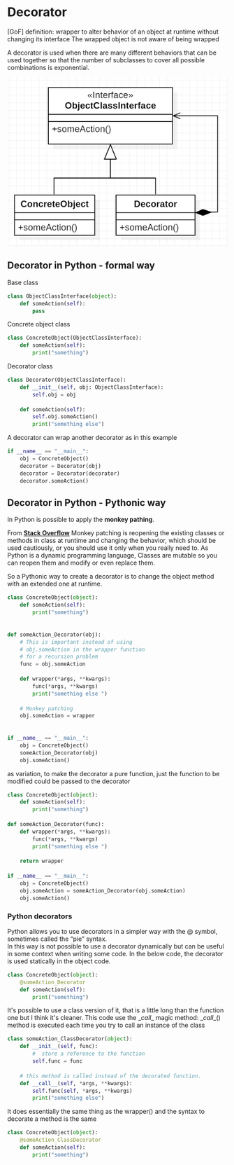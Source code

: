 # Decorator
\[GoF\] definition: wrapper to alter behavior of an object
    at runtime without changing its interface
    The wrapped object is not aware of being wrapped

A decorator is used when there are many different behaviors that can
be used together so that the number of subclasses to cover all possible
combinations is exponential.

![Schema](main.png)


## Decorator in Python - formal way
Base class
```python
class ObjectClassInterface(object):
    def someAction(self):
        pass
```

Concrete object class
```python
class ConcreteObject(ObjectClassInterface):
    def someAction(self):
        print("something")
```

Decorator class
```python
class Decorator(ObjectClassInterface):
    def __init__(self, obj: ObjectClassInterface):
        self.obj = obj

    def someAction(self):
        self.obj.someAction()
        print("something else")
```

A decorator can wrap another decorator as in this example
```python
if __name__ == "__main__":
    obj = ConcreteObject()
    decorator = Decorator(obj)
    decorator = Decorator(decorator)
    decorator.someAction()

```



## Decorator in Python - Pythonic way
In Python is possible to apply the **monkey pathing**.

From **[Stack Overflow](https://stackoverflow.com/questions/5626193/what-is-monkey-patching)**
Monkey patching is reopening the existing classes or methods in class
at runtime and changing the behavior, which should be used cautiously,
or you should use it only when you really need to.
As Python is a dynamic programming language, Classes are mutable
so you can reopen them and modify or even replace them.

So a Pythonic way to create a decorator is to change the object method
with an extended one at runtime.

```python
class ConcreteObject(object):
    def someAction(self):
        print("something")


def someAction_Decorator(obj):
    # This is important instead of using
    # obj.someAction in the wrapper function
    # for a recursion problem
    func = obj.someAction

    def wrapper(*args, **kwargs):
        func(*args, **kwargs)
        print("something else ")

    # Monkey patching
    obj.someAction = wrapper


if __name__ == "__main__":
    obj = ConcreteObject()
    someAction_Decorator(obj)
    obj.someAction()
```

as variation, to make the decorator a pure function, just the function
to be modified could be passed to the decorator
```python
class ConcreteObject(object):
    def someAction(self):
        print("something")

def someAction_Decorator(func):
    def wrapper(*args, **kwargs):
        func(*args, **kwargs)
        print("something else ")

    return wrapper

if __name__ == "__main__":
    obj = ConcreteObject()
    obj.someAction = someAction_Decorator(obj.someAction)
    obj.someAction()
```

### Python decorators
Python allows you to use decorators in a simpler way with the @ symbol, sometimes called the “pie” syntax.  
In this way is not possible to use a decorator dynamically but can be useful in some context when writing some code.
In the below code, the decorator is used statically in the object code.
```python
class ConcreteObject(object):
    @someAction_Decorator
    def someAction(self):
        print("something")
```

It's possible to use a class version of it, that is a little long than the function one but I think it's cleaner.
This code use the \__call__ magic method: \__call__() method is executed each time you try to call an instance
of the class  

```python
class someAction_ClassDecorator(object):
    def __init__(self, func):
        #  store a reference to the function
        self.func = func

    # this method is called instead of the decorated function.
    def __call__(self, *args, **kwargs):
        self.func(self, *args, **kwargs)
        print("something else")
```
It does essentially the same thing as the wrapper() and the syntax to decorate a method is the same
```python
class ConcreteObject(object):
    @someAction_ClassDecorator
    def someAction(self):
        print("something")
```
